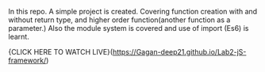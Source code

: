 In this repo. A simple project is created. Covering function creation with and without return type, and higher order function(another function as a parameter.)
Also the module system is covered and use of import (Es6) is learnt.

{CLICK HERE TO WATCH LIVE}(https://Gagan-deep21.github.io/Lab2-jS-framework/)
